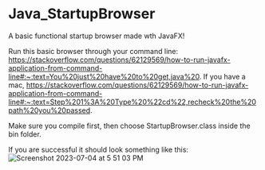 # Java_StartupBrowser
A basic functional startup browser made wth JavaFX!

Run this basic browser through your command line: https://stackoverflow.com/questions/62129569/how-to-run-javafx-application-from-command-line#:~:text=You%20just%20have%20to%20get,java%20.
If you have a mac, https://stackoverflow.com/questions/62129569/how-to-run-javafx-application-from-command-line#:~:text=Step%201%3A%20Type%20%22cd%22,recheck%20the%20path%20you%20passed.

Make sure you compile first, then choose StartupBrowser.class inside the bin folder. 

If you are successful it should look something like this: 
![Screenshot 2023-07-04 at 5 51 03 PM](https://github.com/cstim240/Java_StartupBrowser/assets/75660907/bb05cbe4-b46a-48b4-b3dc-994c8ada225d)
